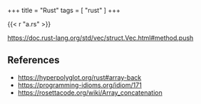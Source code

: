 +++
title = "Rust"
tags = [ "rust" ]
+++

{{< r "a.rs" >}}

<https://doc.rust-lang.org/std/vec/struct.Vec.html#method.push>

## References

- <https://hyperpolyglot.org/rust#array-back>
- <https://programming-idioms.org/idiom/171>
- <https://rosettacode.org/wiki/Array_concatenation>
